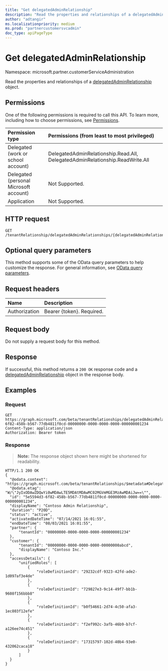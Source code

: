 ```yaml
---
title: "Get delegatedAdminRelationship"
description: "Read the properties and relationships of a delegatedAdminRelationship object."
author: "adtangir"
ms.localizationpriority: medium
ms.prod: "partnercustomersvcadmin"
doc_type: apiPageType
---
```


# Get delegatedAdminRelationship
Namespace: microsoft.partner.customerServiceAdministration



Read the properties and relationships of a [delegatedAdminRelationship](../resources/delegatedadminrelationship.md) object.

## Permissions
One of the following permissions is required to call this API. To learn more, including how to choose permissions, see [Permissions](/graph/permissions-reference).

|Permission type|Permissions (from least to most privileged)|
|:---|:---|
|Delegated (work or school account)| DelegatedAdminRelationship.Read.All, DelegatedAdminRelationship.ReadWrite.All |
|Delegated (personal Microsoft account)| Not Supported. |
|Application| Not Supported. |

## HTTP request

<!-- {
  "blockType": "ignored"
}
-->
``` http
GET /tenantRelationship/delegatedAdminRelationships/{delegatedAdminRelationshipId}
```

## Optional query parameters
This method supports some of the OData query parameters to help customize the response. For general information, see [OData query parameters](/graph/query-parameters).

## Request headers
|Name|Description|
|:---|:---|
|Authorization|Bearer {token}. Required.|

## Request body
Do not supply a request body for this method.

## Response

If successful, this method returns a `200 OK` response code and a [delegatedAdminRelationship](../resources/delegatedadminrelationship.md) object in the response body.

## Examples

### Request
<!-- {
  "blockType": "request",
  "name": "get_delegatedadminrelationship"
}
-->
``` http
GET https://graph.microsoft.com/beta/tenantRelationships/delegatedAdminRelationships/5e5594d3-6f82-458b-b567-77db4811f0cd-00000000-0000-0000-0000-000000001234
Content-Type: application/json
Authorization: Bearer token
```


### Response
>**Note:** The response object shown here might be shortened for readability.
<!-- {
  "blockType": "response",
  "truncated": true,
  "@odata.type": "microsoft.partner.customerServiceAdministration.delegatedAdminRelationship"
}
-->
``` http
HTTP/1.1 200 OK
{
  "@odata.context": "https://graph.microsoft.com/beta/tenantRelationships/$metadata#DelegatedAdminRelationships/$entity",
  "@odata.etag": "W/\"JyIxODAwZDQwYi0wMDAwLTE5MDAtMDAwMC02MGVmMGE3MzAwMDAiJw==\"",
  "id": "5e5594d3-6f82-458b-b567-77db4811f0cd-00000000-0000-0000-0000-000000001234",
  "displayName": "Contoso Admin Relationship",
  "duration": "P20D",
  "status": "active",
  "activatedDateTime": "07/14/2021 16:01:55",
  "endDateTime": "08/03/2021 16:01:55",
  "partner": {
      "tenantId": "00000000-0000-0000-0000-000000001234"
  },
  "customer": {
      "tenantId": "00000000-0000-0000-0000-00000000abcd",
      "displayName": "Contoso Inc."
  },
  "accessDetails": {
      "unifiedRoles": [
          {
              "roleDefinitionId": "29232cdf-9323-42fd-ade2-1d097af3e4de"
          },
          {
              "roleDefinitionId": "729827e3-9c14-49f7-bb1b-9608f156bbb8"
          },
          {
              "roleDefinitionId": "b0f54661-2d74-4c50-afa3-1ec803f12efe"
          },
          {
              "roleDefinitionId": "f2ef992c-3afb-46b9-b7cf-a126ee74c451"
          },
          {
              "roleDefinitionId": "17315797-102d-40b4-93e0-432062caca18"
          }
      ]
  }
}
```

